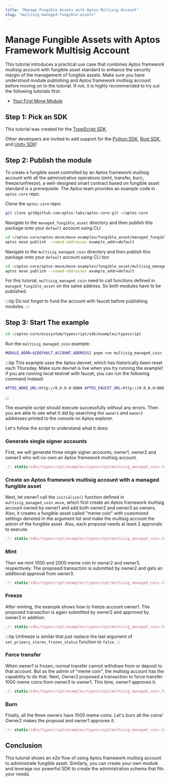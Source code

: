```yaml
---
title: "Manage Fungible Assets with Aptos Multisig Account"
slug: "multisig-managed-fungible-assets"
---
```


# Manage Fungible Assets with Aptos Framework Multisig Account

This tutorial introduces a practical use case that combines Aptos framework multisig account with fungible asset standard to enhance the security margin of the management of fungible assets. Make sure you have understood module publishing and Aptos framework multisig account before moving on to the tutorial. If not, it is highly recommended to try out the following tutorials first:

- [Your First Move Module](../tutorials/first-move-module.md)

## Step 1: Pick an SDK

This tutorial was created for the [TypeScript SDK](../sdks/ts-sdk/index.md).

Other developers are invited to add support for the [Python SDK](../sdks/python-sdk.md), [Rust SDK](../sdks/rust-sdk.md), and [Unity SDK](../sdks/unity-sdk.md)!

## Step 2: Publish the module

To create a fungible asset controlled by an Aptos framework multisig account with all the administrative operations (mint, transfer, burn, freeze/unfreeze), a well-designed smart contract based on fungible asset standard is a prerequisite. The Aptos team provides an example code in `aptos-core` repo.

Clone the `aptos-core` repo:

```bash
git clone git@github.com:aptos-labs/aptos-core.git ~/aptos-core
```

Navigate to the `managed_fungible_asset` directory and then publish this package onto your `default` account using CLI:

```bash
cd ~/aptos-core/aptos-move/move-examples/fungible_asset/managed_fungible_asset
aptos move publish --named-addresses example_addr=default
```

Navigate to the `multisig_managed_coin` directory and then publish this package onto your `default` account using CLI too:

```bash
cd ~/aptos-core/aptos-move/move-examples/fungible_asset/multisig_managed_coin
aptos move publish --named-addresses example_addr=default
```

For this tutorial, `multisig_managed_coin` need to call functions defined in `managed_fungible_asset` on the same address. So both modules have to be published.

:::tip
Do not forget to fund the account with faucet before publishing modules.
:::

## Step 3: Start The example

```bash
cd ~/aptos-core/ecosystem/typescript/sdk/examples/typescript
```

Run the `multisig_managed_coin` example:

```bash
MODULE_ADDR=${DEFAULT_ACCOUNT_ADDRESS} pnpm run multisig_managed_coin
```

:::tip
This example uses the Aptos devnet, which has historically been reset each Thursday.
Make sure devnet is live when you try running the example!
if you are running local-testnet with faucet, you can run the following command instead:

```bash
APTOS_NODE_URL=http://0.0.0.0:8080 APTOS_FAUCET_URL=http://0.0.0.0:8081 MODULE_ADDR=${DEFAULT_ACCOUNT_ADDRESS}  pnpm run multisig_managed_coin
```

:::

The example script should execute successfully without any errors. Then you are able to see what it did by searching the `owner1` and `owner2` addresses printed to the console on Aptos explorer.

Let's follow the script to understand what it does:

### Generate single signer accounts

First, we will generate three single signer accounts, owner1, owner2 and owner3 who will co-own an Aptos framework multisig account.

```typescript title="Generate 3 single signers"
:!: static/sdks/typescript/examples/typescript/multisig_managed_coin.ts section_1
```

### Create an Aptos framework multisig account with a managed fungible asset

Next, let owner1 call the `initialize()` function defined in `multisig_managed_coin.move`, which first create an Aptos framework multisig account owned by owner1 and add both owner2 and owner3 as owners. Also, it creates a fungible asset called "meme coin" with customized settings denoted in the argument list and make the multisig account the admin of the fungible asset.
Also, each proposal needs at least 2 approvals to execute.

```typescript title="Query the multisig account and then call the initialize function"
:!: static/sdks/typescript/examples/typescript/multisig_managed_coin.ts section_2
```

### Mint

Then we mint 1000 and 2000 meme coin to owner2 and owner3, respectively. The proposed transaction is submitted by owner2 and gets an additional approval from owner3.

```typescript title="Mint 1000 to owner2 and 2000 to owner3"
:!: static/sdks/typescript/examples/typescript/multisig_managed_coin.ts section_3
```

### Freeze

After minting, the example shows how to freeze account owner1. The proposed transaction is again submitted by owner2 and approved by owner3 in addition.

```typescript title="Freeze owner1"
:!: static/sdks/typescript/examples/typescript/multisig_managed_coin.ts section_4
```

:::tip
Unfreeze is similar that just replace the last argument of `set_primary_stores_frozen_status` function to `false`.
:::

### Force transfer

When owner1 is frozen, normal transfer cannot withdraw from or deposit to that account. But as the admin of "meme coin", the multisig account has the capability to do that.
Next, Owner2 proposed a transaction to force transfer 1000 meme coins from owner3 to owner1. This time, owner1 approves it.

```typescript title="Force transfer 1000 meme coins from owner3 to owner1"
:!: static/sdks/typescript/examples/typescript/multisig_managed_coin.ts section_5
```

### Burn

Finally, all the three owners have 1000 meme coins. Let's burn all the coins! Owner2 makes the proposal and owner1 approves it.

```typescript title="Burn 1000 meme coins from all the three owners' accounts"
:!: static/sdks/typescript/examples/typescript/multisig_managed_coin.ts section_6
```

## Conclusion

This tutorial shows an e2e flow of using Aptos framework multisig account to administrate fungible asset. Similarly, you can create your own module and leverage our powerful SDK to create the administration schema that fits your needs.
